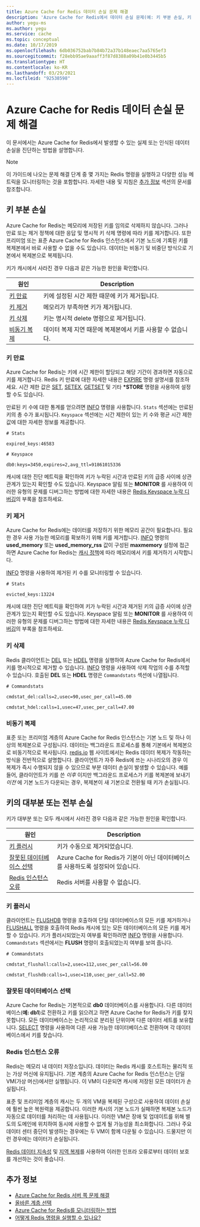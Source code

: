 ```yaml
---
title: Azure Cache for Redis 데이터 손실 문제 해결
description: 'Azure Cache for Redis에서 데이터 손실 문제(예: 키 부분 손실, 키 만료 또는 키 전부 손실)를 해결하는 방법을 알아봅니다.'
author: yegu-ms
ms.author: yegu
ms.service: cache
ms.topic: conceptual
ms.date: 10/17/2019
ms.openlocfilehash: 6db036752bab7b84b72a37b148eaec7aa5765ef3
ms.sourcegitcommit: f28ebb95ae9aaaff3f87d8388a09b41e0b3445b5
ms.translationtype: HT
ms.contentlocale: ko-KR
ms.lasthandoff: 03/29/2021
ms.locfileid: "92538598"
---
```

# <a name="troubleshoot-data-loss-in-azure-cache-for-redis"></a>Azure Cache for Redis 데이터 손실 문제 해결

이 문서에서는 Azure Cache for Redis에서 발생할 수 있는 실제 또는 인식된 데이터 손실을 진단하는 방법을 설명합니다.

> [!NOTE]
> 이 가이드에 나오는 문제 해결 단계 중 몇 가지는 Redis 명령을 실행하고 다양한 성능 메트릭을 모니터링하는 것을 포함합니다. 자세한 내용 및 지침은 [추가 정보](#additional-information) 섹션의 문서를 참조합니다.
>

## <a name="partial-loss-of-keys"></a>키 부분 손실

Azure Cache for Redis는 메모리에 저장된 키를 임의로 삭제하지 않습니다. 그러나 만료 또는 제거 정책에 대한 응답 및 명시적 키 삭제 명령에 따라 키를 제거합니다. 또한 프리미엄 또는 표준 Azure Cache for Redis 인스턴스에서 기본 노드에 기록된 키를 복제본에서 바로 사용할 수 없을 수도 있습니다. 데이터는 비동기 및 비중단 방식으로 기본에서 복제본으로 복제됩니다.

키가 캐시에서 사라진 경우 다음과 같은 가능한 원인을 확인합니다.

| 원인 | Description |
|---|---|
| [키 만료](#key-expiration) | 키에 설정된 시간 제한 때문에 키가 제거됩니다. |
| [키 제거](#key-eviction) | 메모리가 부족하면 키가 제거됩니다. |
| [키 삭제](#key-deletion) | 키는 명시적 delete 명령으로 제거됩니다. |
| [비동기 복제](#async-replication) | 데이터 복제 지연 때문에 복제본에서 키를 사용할 수 없습니다. |

### <a name="key-expiration"></a>키 만료

Azure Cache for Redis는 키에 시간 제한이 할당되고 해당 기간이 경과하면 자동으로 키를 제거합니다. Redis 키 만료에 대한 자세한 내용은 [EXPIRE](https://redis.io/commands/expire) 명령 설명서를 참조하세요. 시간 제한 값은 [SET](https://redis.io/commands/set), [SETEX](https://redis.io/commands/setex), [GETSET](https://redis.io/commands/getset) 및 기타 **\*STORE** 명령을 사용하여 설정할 수도 있습니다.

만료된 키 수에 대한 통계를 얻으려면 [INFO](https://redis.io/commands/info) 명령을 사용합니다. `Stats` 섹션에는 만료된 키의 총 수가 표시됩니다. `Keyspace` 섹션에는 시간 제한이 있는 키 수와 평균 시간 제한 값에 대한 자세한 정보를 제공합니다.

```
# Stats

expired_keys:46583

# Keyspace

db0:keys=3450,expires=2,avg_ttl=91861015336
```

캐시에 대한 진단 메트릭을 확인하여 키가 누락된 시간과 만료된 키의 급증 사이에 상관 관계가 있는지 확인할 수도 있습니다. Keyspace 알림 또는 **MONITOR** 를 사용하여 이러한 유형의 문제를 디버그하는 방법에 대한 자세한 내용은 [Redis Keyspace 누락 디버깅](https://gist.github.com/JonCole/4a249477142be839b904f7426ccccf82#appendix)의 부록을 참조하세요.

### <a name="key-eviction"></a>키 제거

Azure Cache for Redis에는 데이터를 저장하기 위한 메모리 공간이 필요합니다. 필요한 경우 사용 가능한 메모리를 확보하기 위해 키를 제거합니다. [INFO](https://redis.io/commands/info) 명령의 **used_memory** 또는 **used_memory_rss** 값이 구성된 **maxmemory** 설정에 접근하면 Azure Cache for Redis는 [캐시 정책](https://redis.io/topics/lru-cache)에 따라 메모리에서 키를 제거하기 시작합니다.

[INFO](https://redis.io/commands/info) 명령을 사용하여 제거된 키 수를 모니터링할 수 있습니다.

```
# Stats

evicted_keys:13224
```

캐시에 대한 진단 메트릭을 확인하여 키가 누락된 시간과 제거된 키의 급증 사이에 상관 관계가 있는지 확인할 수도 있습니다. Keyspace 알림 또는 **MONITOR** 를 사용하여 이러한 유형의 문제를 디버그하는 방법에 대한 자세한 내용은 [Redis Keyspace 누락 디버깅](https://gist.github.com/JonCole/4a249477142be839b904f7426ccccf82#appendix)의 부록을 참조하세요.

### <a name="key-deletion"></a>키 삭제

Redis 클라이언트는 [DEL](https://redis.io/commands/del) 또는 [HDEL](https://redis.io/commands/hdel) 명령을 실행하여 Azure Cache for Redis에서 키를 명시적으로 제거할 수 있습니다. [INFO](https://redis.io/commands/info) 명령을 사용하여 삭제 작업의 수를 추적할 수 있습니다. 호출된 **DEL** 또는 **HDEL** 명령은 `Commandstats` 섹션에 나열됩니다.

```
# Commandstats

cmdstat_del:calls=2,usec=90,usec_per_call=45.00

cmdstat_hdel:calls=1,usec=47,usec_per_call=47.00
```

### <a name="async-replication"></a>비동기 복제

표준 또는 프리미엄 계층의 Azure Cache for Redis 인스턴스는 기본 노드 및 하나 이상의 복제본으로 구성됩니다. 데이터는 백그라운드 프로세스를 통해 기본에서 복제본으로 비동기적으로 복사됩니다. [redis.io](https://redis.io/topics/replication) 웹 사이트에서는 Redis 데이터 복제가 작동하는 방식을 전반적으로 설명합니다. 클라이언트가 자주 Redis에 쓰는 시나리오의 경우 이 복제가 즉시 수행되지 않을 수 있으므로 부분 데이터 손실이 발생할 수 있습니다. 예를 들어, 클라이언트가 키를 쓴 *이후* 이지만 백그라운드 프로세스가 키를 복제본에 보내기 *이전* 에 기본 노드가 다운되는 경우, 복제본이 새 기본으로 전환될 때 키가 손실됩니다.

## <a name="major-or-complete-loss-of-keys"></a>키의 대부분 또는 전부 손실

키가 대부분 또는 모두 캐시에서 사라진 경우 다음과 같은 가능한 원인을 확인합니다.

| 원인 | Description |
|---|---|
| [키 플러시](#key-flushing) | 키가 수동으로 제거되었습니다. |
| [잘못된 데이터베이스 선택](#incorrect-database-selection) | Azure Cache for Redis가 기본이 아닌 데이터베이스를 사용하도록 설정되어 있습니다. |
| [Redis 인스턴스 오류](#redis-instance-failure) | Redis 서버를 사용할 수 없습니다. |

### <a name="key-flushing"></a>키 플러시

클라이언트는 [FLUSHDB](https://redis.io/commands/flushdb) 명령을 호출하여 단일 데이터베이스의 모든 키를 제거하거나 [FLUSHALL](https://redis.io/commands/flushall) 명령을 호출하여 Redis 캐시에 있는 모든 데이터베이스의 모든 키를 제거할 수 있습니다. 키가 플러시되었는지 여부를 확인하려면 [INFO](https://redis.io/commands/info) 명령을 사용합니다. `Commandstats` 섹션에서는 **FLUSH** 명령이 호출되었는지 여부를 보여 줍니다.

```
# Commandstats

cmdstat_flushall:calls=2,usec=112,usec_per_call=56.00

cmdstat_flushdb:calls=1,usec=110,usec_per_call=52.00
```

### <a name="incorrect-database-selection"></a>잘못된 데이터베이스 선택

Azure Cache for Redis는 기본적으로 **db0** 데이터베이스를 사용합니다. 다른 데이터베이스(**예: db1**)로 전환하고 키를 읽으려고 하면 Azure Cache for Redis가 키를 찾지 못합니다. 모든 데이터베이스는 논리적으로 분리된 단위이며 다른 데이터 세트를 보유합니다. [SELECT](https://redis.io/commands/select) 명령을 사용하여 다른 사용 가능한 데이터베이스로 전환하며 각 데이터베이스에서 키를 찾습니다.

### <a name="redis-instance-failure"></a>Redis 인스턴스 오류

Redis는 메모리 내 데이터 저장소입니다. 데이터는 Redis 캐시를 호스트하는 물리적 또는 가상 머신에 유지됩니다. 기본 계층의 Azure Cache for Redis 인스턴스는 단일 VM(가상 머신)에서만 실행됩니다. 이 VM이 다운되면 캐시에 저장된 모든 데이터가 손실됩니다. 

표준 및 프리미엄 계층의 캐시는 두 개의 VM을 복제된 구성으로 사용하여 데이터 손실에 훨씬 높은 복원력을 제공합니다. 이러한 캐시의 기본 노드가 실패하면 복제본 노드가 자동으로 데이터를 처리하는 데 사용됩니다. 이러한 VM은 장애 및 업데이트를 위해 별도의 도메인에 위치하여 동시에 사용할 수 없게 될 가능성을 최소화합니다. 그러나 주요 데이터 센터 중단이 발생하는 경우에는 두 VM이 함께 다운될 수 있습니다. 드물지만 이런 경우에는 데이터가 손실됩니다.

[Redis 데이터 지속성](https://redis.io/topics/persistence) 및 [지역 복제](./cache-how-to-geo-replication.md)를 사용하여 이러한 인프라 오류로부터 데이터 보호를 개선하는 것이 좋습니다.

## <a name="additional-information"></a>추가 정보

- [Azure Cache for Redis 서버 쪽 문제 해결](cache-troubleshoot-server.md)
- [올바른 계층 선택](cache-overview.md#choosing-the-right-tier)
- [Azure Cache for Redis를 모니터링하는 방법](cache-how-to-monitor.md)
- [어떻게 Redis 명령을 실행할 수 있나요?](cache-development-faq.md#how-can-i-run-redis-commands)